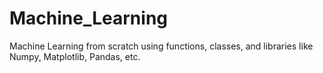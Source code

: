 # Machine_Learning
Machine Learning from scratch using functions, classes, and libraries like Numpy, Matplotlib, Pandas, etc.

